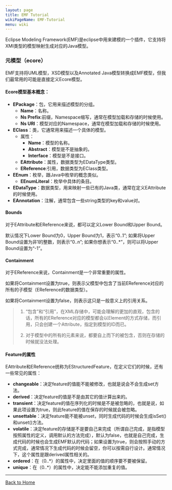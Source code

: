 ```yaml
---
layout: page
title: EMF Tutorial
wikiPageName: EMF-Tutorial
menu: wiki
---
```


Eclipse Modeling Framework(EMF)是eclipse中用来建模的一个插件，它支持将XMI类型的模型映射生成对应的Java模型。

### 元模型（ecore）

EMF支持将UML模型，XSD模型以及Annotated Java模型转换成EMF模型，但我们最常用的可能是直接定义Ecore模型。

#### Ecore模型基本概念：

* **EPackage**：包，它用来描述模型的分组。
	* **Name**：名称。
	* **Ns Prefix**:前缀，Namespace缩写，通常在模型加载和存储的时候使用。
	* **Ns URI**：模型对应的Namespace，通常在模型加载和存储的时候使用。
* **EClass**：类，它通常用来描述一个具体的模型。
	* 属性：
		* **Name**：模型的名称。
		* **Abstract**：模型是不是抽象的。
		* **Interface**：模型是不是接口。
	* **EAttribute**：属性，数据类型为EDataType类型。
	* **EReference**:引用，数据类型为EClass类型。
* **EEnum**：枚举，跟Java中枚举的概念类似。
	* **EEnumLiteral**：枚举中具体的条目。
* **EDataType**：数据类型，用来映射一些已有的Java类，通常在定义EAttribute的时候使用。
* **EAnnotation**：注解，通常包含一些string类型的key和value对。

#### Bounds

对于EAttribute和EReference来说，都可以定义Lower Bound和Upper Bound。

默认情况下Lower Bound为0，Upper Bound为1，表示“0..1”;
如果将Upper Bound设置为非1的整数，则表示“0..n”;
如果你想表示“0..*”，则可以将Upper Bound设置为“-1”。

#### Containment

对于EReference来说，Containment是一个非常重要的属性。

如果将Containment设置为true，则表示父模型中包含了当前EReference对应的所有的子模型（EReference的数据类型）。

如果将Containment设置为false，则表示这只是一般意义上的引用关系。

> 
> 1. “包含”和“引用”，在XML存储中，可能会理解的更加的直观，包含的话，所有的EReference对应的模型都会以Element的方式存储，而引用，只会创建一个Attribute，指定到模型的ID而已。
> 
> 2. 对于模型中的所有的元素来说，都要自上而下的被包含，否则在存储的时候就没法处理。
> 

#### Feature的属性

EAttribute和EReference统称为EStructuredFeature，在定义它们的时候，还有一些常见的属性：

* **changeable**：决定feature的值能不能被修改，也就是说会不会生成set方法。
* **derived**：决定feature的值是不是由其它的值计算出来的。
* **transient**：决定feature的值在序列化的时候是不是被忽略的，也就是说，如果此项设置为true，则此feature的值在保存的时候就会被忽略。
* **unsettable**：决定feature能不能被unset，同时生成代码的时候会生成isSet()和unset()方法。
* **volatile**：决定feature的存储是不是要自己来完成（所谓自己完成，是指模型按照属性的定义，调用默认的方法完成），默认为false，也就是自己完成，生成代码的时候也会生成EMF默认的代码；如果设置为true，则会按照手动的方式完成，通常情况下生成代码的时候会留空，你可以按需自行设计。通常情况下，这个属性是跟derived属性相关的。
* **ordered**：在（0..*）的属性中，决定里面的值的顺序要不要被保留。
* **unique**：在（0..*）的属性中，决定能不能添加重复的值。


***
[Back to Home]({{site.baseurl}}/eclipse.tutorial/wiki/)